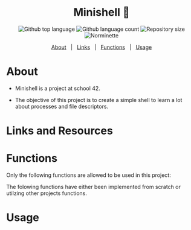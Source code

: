 <h1 align="center">Minishell 🐚</h1>

<p align="center">
  <img alt="Github top language" src="https://img.shields.io/github/languages/top/BenjaminLee-boop/minishell?color=3de069">

  <img alt="Github language count" src="https://img.shields.io/github/languages/count/BenjaminLee-boop/minishell?color=3de069">

  <img alt="Repository size" src="https://img.shields.io/github/repo-size/BenjaminLee-boop/minishell?color=3de069">

  <img alt="Norminette" src="https://github.com/BenjaminLee-boop/minishell/actions/workflows/nrom.yml/badge.svg?event=push">
</p>


<p align="center">
  <a href="#about">About</a> &#xa0; | &#xa0;
  <a href="#links">Links</a> &#xa0; | &#xa0;
  <a href="#functions">Functions</a> &#xa0; | &#xa0;
  <a href="#starting">Usage</a>
</p>

# About
- Minishell is a project at school 42.

- The objective of this project is to create a simple shell to learn a lot about processes and file descriptors.

# Links and Resources

# Functions
Only the following functions are allowed to be used in this project:


The folowing functions have either been implemented from scratch or utilzing other projects functions.


# Usage